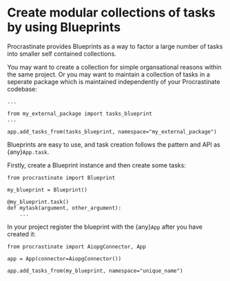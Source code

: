 # Create modular collections of tasks by using Blueprints

Procrastinate provides Blueprints as a way to factor a large number of tasks
into smaller self contained collections.

You may want to create a collection for simple organsational reasons within the
same project. Or you may want to maintain a collection of tasks in a seperate
package which is maintained independently of your Procrastinate codebase:

```
...

from my_external_package import tasks_blueprint
...

app.add_tasks_from(tasks_blueprint, namespace="my_external_package")
```

Blueprints are easy to use, and task creation follows the pattern and API as
{any}`App.task`.

Firstly, create a Blueprint instance and then create some tasks:

```
from procrastinate import Blueprint

my_blueprint = Blueprint()

@my_blueprint.task()
def mytask(argument, other_argument):
    ...
```

In your project register the blueprint with the {any}`App` after you have created it:

```
from procrastinate import AiopgConnector, App

app = App(connector=AiopgConnector())

app.add_tasks_from(my_blueprint, namespace="unique_name")
```
